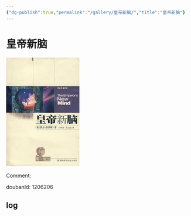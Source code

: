 ```yaml
---
{"dg-publish":true,"permalink":"/gallery/皇帝新脑/","title":"皇帝新脑"}
---
```



# 皇帝新脑

![image](https://raw.githubusercontent.com/hiraethecho/picx-images-hosting/master/picgo/20250529165550.webp)

Comment: 



doubanId: 1206206

## log

